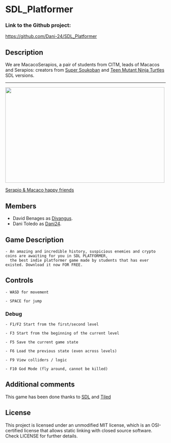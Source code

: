 # SDL_Platformer

### Link to the Github project:
https://github.com/Dani-24/SDL_Platformer


## Description
We are MacacoSerapios, a pair of students from CITM, leads of Macacos and Serapios: creators from [Super Soukoban](https://github.com/Dani-24/Serapios) and [Teen Mutant Ninja Turtles](https://github.com/Divangus/Macacos) SDL versions.
  
---
<img width="500" height="300" src="https://i.ytimg.com/vi/yXGCelvsACA/maxresdefault.jpg">
  
[Serapio & Macaco happy friends](https://www.google.com/url?sa=i&url=https%3A%2F%2Fwww.youtube.com%2Fwatch%3Fv%3DyXGCelvsACA&psig=AOvVaw1ojBmRr-Ds0ulyodcVXuIT&ust=1635418923703000&source=images&cd=vfe&ved=0CAsQjRxqFwoTCNiNgLy46vMCFQAAAAAdAAAAABAD)
  

## Members
  
   * David Benages as [Divangus](https://github.com/Divangus).
   * Dani Toledo as [Dani24](https://github.com/Dani-24).

## Game Description
    - An amazing and incredible history, suspicious enemies and crypto coins are awaiting for you in SDL PLATFORMER, 
      the best indie platformer game made by students that has ever existed. Download it now FOR FREE.


## Controls

    - WASD for movement

    - SPACE for jump

### Debug
   
    - F1/F2 Start from the first/second level

    - F3 Start from the beginning of the current level

    - F5 Save the current game state

    - F6 Load the previous state (even across levels)

    - F9 View colliders / logic

    - F10 God Mode (fly around, cannot be killed)


## Additional comments
This game has been done thanks to [SDL](https://www.libsdl.org/index.php) and [Tiled](https://www.mapeditor.org/)
  
  
## License
This project is licensed under an unmodified MIT license, which is an OSI-certified license that allows static linking with closed source software. Check LICENSE for further details.
